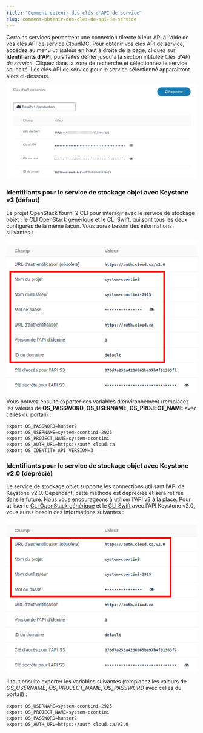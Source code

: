 ```yaml
---
title: "Comment obtenir des clés d'API de service"
slug: comment-obtenir-des-cles-de-api-de-service
---
```



Certains services permettent une connexion directe à leur API à l'aide de vos clés API de service CloudMC. Pour obtenir vos clés API de service, accédez au menu utilisateur en haut à droite de la page, cliquez sur **Identifiants d'API**, puis faites défiler jusqu'à la section intitulée *Clés d'API de service*. Cliquez dans la zone de recherche et sélectionnez le service souhaité. Les clés API de service pour le service sélectionné apparaîtront alors ci-dessous.

![Clés d'API de service](/assets/api-service-keys-fr-1.png)

### Identifiants pour le service de stockage objet avec Keystone v3 (défaut)

Le projet OpenStack fourni 2 CLI pour interagir avec le service de stockage objet : le [CLI OpenStack générique](https://docs.openstack.org/newton/user-guide/common/cli-install-openstack-command-line-clients.html) et le [CLI Swift](https://www.swiftstack.com/docs/integration/python-swiftclient.html), qui sont tous les deux configurés de la même façon. Vous aurez besoin des informations suivantes :

![Paramètres au OpenStack](/assets/api-service-keys-fr-2.png)

Vous pouvez ensuite exporter ces variables d'environnement (remplacez les valeurs de **OS_PASSWORD**, **OS_USERNAME**, **OS_PROJECT_NAME** avec celles du portail) :

```
export OS_PASSWORD=hunter2
export OS_USERNAME=system-ccontini-2925
export OS_PROJECT_NAME=system-ccontini
export OS_AUTH_URL=https://auth.cloud.ca
export OS_IDENTITY_API_VERSION=3
```

<!-- ### Identifiants pour l'API compatible S3
Le CLI AWS requiert plusieurs informations pour pouvoir se connecter à un environnement de stockage objet, notamment la clé secrète et la clé d'accès, qui sont accessible au même endroit que vos identifiants de stockage objet habituels, ainsi qu'une URL de connection et un nom de région. L'URL de connection est toujours **https://objects.cloud.ca** et le nom de la région est **cloud.ca**.

![Clé d'API de OpenStack S3](/assets/api-service-keys-fr-3.png)

**Note:** Si c'est la première fois que vous utilisez l'API S3 dans cet environnement, il se peut que vous deviez cliquer sur le boutton "Régénérer" à droite. Attention, cela va changer le mot de passe pour l'object storage (Swift et AWS) de cet utilisateur pour tous les environnements dont il fait actuellement parti. Vous pouvez également retirer l'utilisateur de l'environnement, puis le rajouter immédiatement. Ceci ne change pas le mot de passe de cet utilisateurs pour les environnements existants.

Vous pouvez ensuite configurer le CLI AWS en modifiant le fichier ~/.aws/credentials avec le contenu suivant (remplacez les valeurs de *aws_access_key_id* et *aws_secret_access_key* avec celles du portail) :

```
[default]
region = cloud.ca
aws_access_key_id = 076d7a255a4236965ba97b4f91363f2
aws_secret_access_key = ********************
s3 =
endpoint_url = https://objects.cloud.ca
```
--> 

### Identifiants pour le service de stockage objet avec Keystone v2.0 (déprécié)

Le service de stockage objet supporte les connections utilisant l'API de Keystone v2.0. Cependant, cette méthode est dépréciée et sera retirée dans le future. Nous vous encourageons à utiliser l'API v3 à la place. Pour utiliser le [CLI OpenStack générique](https://docs.openstack.org/newton/user-guide/common/cli-install-openstack-command-line-clients.html) et le [CLI Swift](https://www.swiftstack.com/docs/integration/python-swiftclient.html) avec l'API Keystone v2.0, vous aurez besoin des informations suivantes :

![Paramètres OpenStack](/assets/api-service-keys-fr-4.png)

Il faut ensuite exporter les variables suivantes (remplacez les valeurs de *OS_USERNAME*, *OS_PROJECT_NAME*, *OS_PASSWORD* avec celles du portail) :

```
export OS_USERNAME=system-ccontini-2925
export OS_PROJECT_NAME=system-ccontini
export OS_PASSWORD=hunter2
export OS_AUTH_URL=https://auth.cloud.ca/v2.0
```
